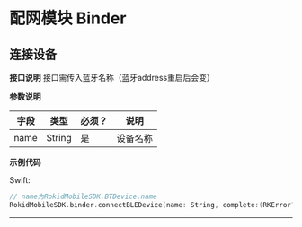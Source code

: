 # 配网模块 Binder
## 连接设备

**接口说明** 接口需传入蓝牙名称（蓝牙address重启后会变）

**参数说明**

| 字段    | 类型   | 必须？| 说明 |
| ------ | ----- | ----- | ----- |
| name | String | 是 | 设备名称 |

**示例代码**

Swift:

```swift
// name为RokidMobileSDK.BTDevice.name
RokidMobileSDK.binder.connectBLEDevice(name: String, complete:(RKError?)->Void)
```

---

